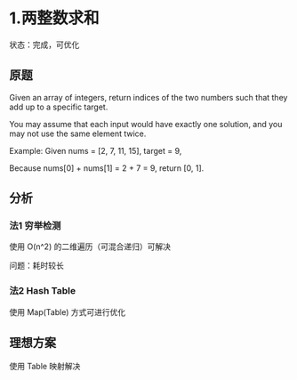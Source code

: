 # 1.两整数求和

状态：完成，可优化

## 原题

Given an array of integers, return indices of the two numbers such that they add up to a specific target.

You may assume that each input would have exactly one solution, and you may not use the same element twice.

Example:
Given nums = [2, 7, 11, 15], target = 9,

Because nums[0] + nums[1] = 2 + 7 = 9,
return [0, 1].

## 分析

### 法1 穷举检测

使用 O(n^2) 的二维遍历（可混合递归）可解决

问题：耗时较长

### 法2  Hash Table

使用 Map(Table) 方式可进行优化

## 理想方案

使用 Table 映射解决

